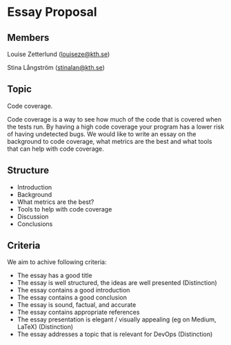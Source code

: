 # Essay Proposal
## Members
Louise Zetterlund (louiseze@kth.se)

Stina Långström (stinalan@kth.se)

## Topic
Code coverage.

Code coverage is a way to see how much of the code that is covered when the tests run. By having a high code coverage your program has a lower risk of having undetected bugs. We would like to write an essay on the background to code coverage, what metrics are the best and what tools that can help with code coverage.

## Structure
- Introduction
- Background
- What metrics are the best?
- Tools to help with code coverage
- Discussion
- Conclusions

## Criteria

We aim to achive following criteria:


- The essay has a good title	
- The essay is well structured, the ideas are well presented (Distinction)	
- The essay contains a good introduction	
- The essay contains a good conclusion
- The essay is sound, factual, and accurate
- The essay contains appropriate references
- The essay presentation is elegant / visually appealing (eg on Medium, LaTeX) (Distinction)
- The essay addresses a topic that is relevant for DevOps (Distinction)

